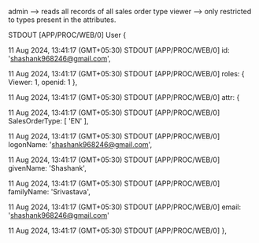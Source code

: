 admin --> reads all records of all sales order type
viewer --> only restricted to types present in the attributes.

	
STDOUT
[APP/PROC/WEB/0]
User {

11 Aug 2024, 13:41:17 (GMT+05:30)
STDOUT
[APP/PROC/WEB/0]
id: 'shashank968246@gmail.com',

11 Aug 2024, 13:41:17 (GMT+05:30)
STDOUT
[APP/PROC/WEB/0]
roles: { Viewer: 1, openid: 1 },

11 Aug 2024, 13:41:17 (GMT+05:30)
STDOUT
[APP/PROC/WEB/0]
attr: {

11 Aug 2024, 13:41:17 (GMT+05:30)
STDOUT
[APP/PROC/WEB/0]
SalesOrderType: [ 'EN' ],

11 Aug 2024, 13:41:17 (GMT+05:30)
STDOUT
[APP/PROC/WEB/0]
logonName: 'shashank968246@gmail.com',

11 Aug 2024, 13:41:17 (GMT+05:30)
STDOUT
[APP/PROC/WEB/0]
givenName: 'Shashank',

11 Aug 2024, 13:41:17 (GMT+05:30)
STDOUT
[APP/PROC/WEB/0]
familyName: 'Srivastava',

11 Aug 2024, 13:41:17 (GMT+05:30)
STDOUT
[APP/PROC/WEB/0]
email: 'shashank968246@gmail.com'

11 Aug 2024, 13:41:17 (GMT+05:30)
STDOUT
[APP/PROC/WEB/0]
},